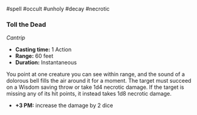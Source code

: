 #spell #occult #unholy #decay #necrotic

### Toll the Dead

_Cantrip_

- **Casting time:** 1 Action
- **Range:** 60 feet
- **Duration:** Instantaneous

You point at one creature you can see within range, and the sound of a dolorous bell fills the air around it for a moment. The target must succeed on a Wisdom saving throw or take 1d4 necrotic damage. If the target is missing any of its hit points, it instead takes 1d8 necrotic damage.

- **+3 PM:** increase the damage by 2 dice
